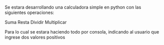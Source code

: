 Se estara desarrollando una calculadora simple en python con las siguientes operaciones:

Suma
Resta
Dividir
Multiplicar

Para lo cual se estara haciendo todo por consola, indicando al usuario que ingrese dos valores positivos
